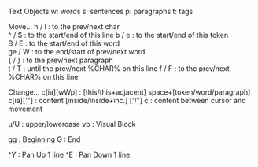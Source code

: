 Text Objects
w: words
s: sentences
p: paragraphs
t: tags

Move...
h  / l  :    to the              prev/next char                
^  / $  :    to the start/end of this      line
b  / e  :    to the start/end of this      token               
B  / E  :    to the start/end of this      word                
ge / W  :    to the end/start of prev/next word                
{  / }  :    to the              prev/next paragraph           
t  / T  : until the              prev/next %CHAR% on this line 
f  / F  :    to the              prev/next %CHAR% on this line 

Change...
c[ia][wWp] : [this/this+adjacent] space+[token/word/paragraph]
c[ia]['"]  : content [inside/inside+inc.] ['/"]
c<move>    : content between cursor and movement 


u/U  : upper/lowercase
vb   : Visual Block

gg   : Beginning
G    : End

^Y   : Pan Up 1 line
^E   : Pan Down 1 line
